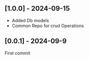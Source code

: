 ## [1.0.0] - 2024-09-15
- Added Db models 
- Common Repo for crud Operations

## [0.0.1] - 2024-09-9
First commit
